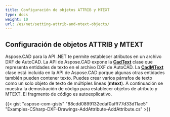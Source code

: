 ```yaml
---
title: Configuración de objetos ATTRIB y MTEXT
type: docs
weight: 10
url: /es/net/setting-attrib-and-mtext-objects/
---
```


## **Configuración de objetos ATTRIB y MTEXT**
Aspose.CAD para la API .NET te permite establecer atributos en un archivo DXF de AutoCAD. La API de Aspose.CAD expone la [**CadText**](https://reference.aspose.com/cad/net/aspose.cad.fileformats.cad.cadobjects/cadtext) clase que representa entidades de texto en el archivo DXF de AutoCAD. La [**CadMText**](https://reference.aspose.com/cad/net/aspose.cad.fileformats.cad.cadobjects/cadmtext) clase está incluida en la API de Aspose.CAD porque algunas otras entidades también pueden contener texto. Puedes crear varios párrafos de texto como un solo objeto de texto de múltiples líneas (**mtext**). A continuación se muestra la demostración de código para establecer objetos de atributo y MTEXT. El fragmento de código es autoexplicativo.

{{< gist "aspose-com-gists" "88cdd0899132edaf0afff77d33d11ae5" "Examples-CSharp-DXF-Drawings-AddAttribute-AddAttribute.cs" >}}
